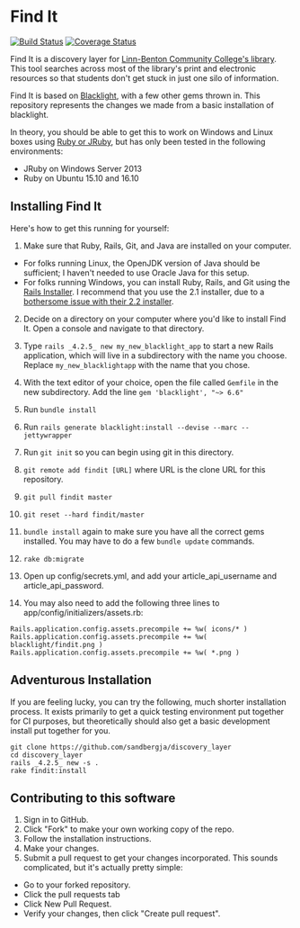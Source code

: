 # Find It

[![Build Status](https://travis-ci.org/sandbergja/discovery_layer.svg?branch=master)](https://travis-ci.org/sandbergja/discovery_layer)
[![Coverage Status](https://coveralls.io/repos/github/sandbergja/discovery_layer/badge.svg?branch=master)](https://coveralls.io/github/sandbergja/discovery_layer?branch=master)

Find It is a discovery layer for [Linn-Benton Community College's library](http://library.linnbenton.edu/).  This tool searches across most of the library's print and electronic resources so that students don't get stuck in just one silo of information.

Find It is based on [Blacklight](http://projectblacklight.org/), with a few other gems thrown in.  This repository represents the changes we made from a basic installation of blacklight.

In theory, you should be able to get this to work on Windows and Linux boxes using [Ruby or JRuby](https://github.com/sandbergja/discovery_layer/issues/60), but has only been tested in the following environments:

* JRuby on Windows Server 2013
* Ruby on Ubuntu 15.10 and 16.10

## Installing Find It

Here's how to get this running for yourself:

1. Make sure that Ruby, Rails, Git, and Java are installed on your computer.
  * For folks running Linux, the OpenJDK version of Java should be sufficient; I haven't needed to use Oracle Java for this setup.
  * For folks running Windows, you can install Ruby, Rails, and Git using the [Rails Installer](http://railsinstaller.org/en). I recommend that you use the 2.1 installer, due to a [bothersome issue with their 2.2 installer](https://github.com/railsinstaller/railsinstaller-windows/issues/81). 
2. Decide on a directory on your computer where you'd like to install Find It.  Open a console and navigate to that directory.
3. Type `rails _4.2.5_ new my_new_blacklight_app` to start a new Rails application, which will live in a subdirectory with the name you choose.  Replace `my_new_blacklightapp` with the name that you chose.

4. With the text editor of your choice, open the file called `Gemfile` in the new subdirectory. Add the line `gem 'blacklight', "~> 6.6"`
5. Run `bundle install`
6. Run `rails generate blacklight:install --devise --marc --jettywrapper`
7. Run `git init` so you can begin using git in this directory.
8. `git remote add findit [URL]` where URL is the clone URL for this repository.
9. `git pull findit master`
10. `git reset --hard findit/master`
11. `bundle install` again to make sure you have all the correct gems installed.  You may have to do a few `bundle update` commands.
13. `rake db:migrate`
14. Open up config/secrets.yml, and add your article_api_username and article_api_password.
15. You may also need to add the following three lines to app/config/initializers/assets.rb:
```
Rails.application.config.assets.precompile += %w( icons/* )
Rails.application.config.assets.precompile += %w( blacklight/findit.png )
Rails.application.config.assets.precompile += %w( *.png )
```

## Adventurous Installation

If you are feeling lucky, you can try the following, much shorter installation process.
It exists primarily to get a quick testing environment put together for CI purposes, but theoretically should also get a basic development install put together for you.

```
git clone https://github.com/sandbergja/discovery_layer
cd discovery_layer
rails _4.2.5_ new -s .
rake findit:install
````

## Contributing to this software

1. Sign in to GitHub.
2. Click "Fork" to make your own working copy of the repo.
3. Follow the installation instructions.
4. Make your changes.
5. Submit a pull request to get your changes incorporated. This sounds complicated, but it's actually pretty simple:
  * Go to your forked repository.
  * Click the pull requests tab
  * Click New Pull Request.
  * Verify your changes, then click "Create pull request".
